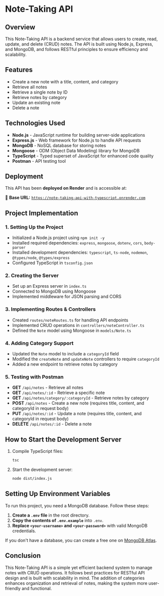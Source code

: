 # Note-Taking API

## Overview

This Note-Taking API is a backend service that allows users to create, read, update, and delete (CRUD) notes. The API is built using Node.js, Express, and MongoDB, and follows RESTful principles to ensure efficiency and scalability.

## Features

- Create a new note with a title, content, and category
- Retrieve all notes
- Retrieve a single note by ID
- Retrieve notes by category
- Update an existing note
- Delete a note

## Technologies Used

- **Node.js** - JavaScript runtime for building server-side applications
- **Express.js** - Web framework for Node.js to handle API requests
- **MongoDB** - NoSQL database for storing notes
- **Mongoose** - ODM (Object Data Modeling) library for MongoDB
- **TypeScript** - Typed superset of JavaScript for enhanced code quality
- **Postman** - API testing tool

## Deployment

This API has been **deployed on Render** and is accessible at:

🚀 **Base URL:** [`https://note-taking-api-with-typescript.onrender.com`](https://note-taking-api-with-typescript.onrender.com)

## Project Implementation

### 1. Setting Up the Project

- Initialized a Node.js project using `npm init -y`
- Installed required dependencies: `express`, `mongoose`, `dotenv`, `cors`, `body-parser`
- Installed development dependencies: `typescript`, `ts-node`, `nodemon`, `@types/node`, `@types/express`
- Configured TypeScript in `tsconfig.json`

### 2. Creating the Server

- Set up an Express server in `index.ts`
- Connected to MongoDB using Mongoose
- Implemented middleware for JSON parsing and CORS

### 3. Implementing Routes & Controllers

- Created `routes/noteRoutes.ts` for handling API endpoints
- Implemented CRUD operations in `controllers/noteController.ts`
- Defined the `Note` model using Mongoose in `models/Note.ts`

### 4. Adding Category Support

- Updated the `Note` model to include a `categoryId` field
- Modified the `createNote` and `updateNote` controllers to require `categoryId`
- Added a new endpoint to retrieve notes by category

### 5. Testing with Postman

- **GET** `/api/notes` - Retrieve all notes
- **GET** `/api/notes/:id` - Retrieve a specific note
- **GET** `/api/notes/category/:categoryId` - Retrieve notes by category
- **POST** `/api/notes` - Create a new note (requires title, content, and categoryId in request body)
- **PUT** `/api/notes/:id` - Update a note (requires title, content, and categoryId in request body)
- **DELETE** `/api/notes/:id` - Delete a note

## How to Start the Development Server

1. Compile TypeScript files:
   ```sh
   tsc
   ```
2. Start the development server:
   ```sh
   node dist/index.js
   ```

## Setting Up Environment Variables

To run this project, you need a MongoDB database. Follow these steps:

1. **Create a `.env` file** in the root directory.
2. **Copy the contents of `.env.example`** into `.env`.
3. **Replace `<your-username>` and `<your-password>`** with valid MongoDB credentials.

If you don't have a database, you can create a free one on [MongoDB Atlas](https://www.mongodb.com/atlas).

## Conclusion

This Note-Taking API is a simple yet efficient backend system to manage notes with CRUD operations. It follows best practices for RESTful API design and is built with scalability in mind. The addition of categories enhances organization and retrieval of notes, making the system more user-friendly and functional.
